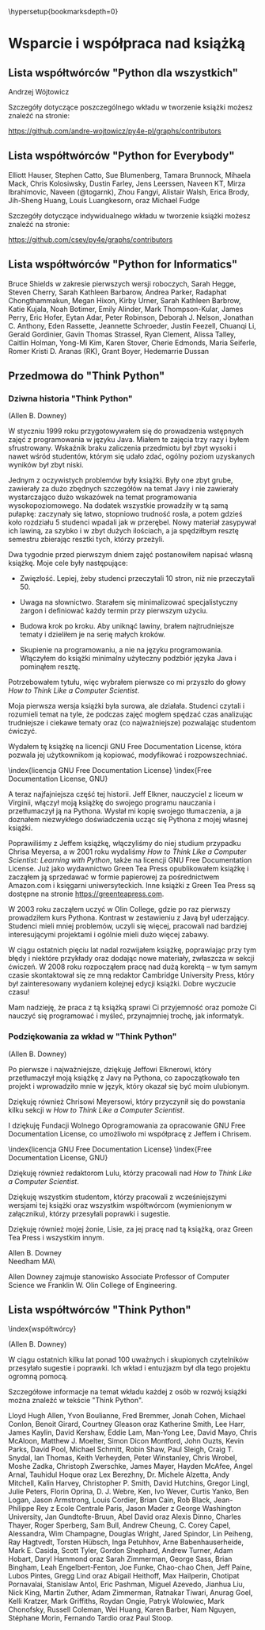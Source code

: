 
\hypersetup{bookmarksdepth=0}

Wsparcie i współpraca nad książką
=================================

Lista współtwórców "Python dla wszystkich"
------------------------------------------

Andrzej Wójtowicz

Szczegóły dotyczące poszczególnego wkładu w tworzenie książki możesz znaleźć na stronie:

<https://github.com/andre-wojtowicz/py4e-pl/graphs/contributors>

Lista współtwórców "Python for Everybody"
-----------------------------------------

Elliott Hauser,
Stephen Catto,
Sue Blumenberg,
Tamara Brunnock,
Mihaela Mack,
Chris Kolosiwsky,
Dustin Farley,
Jens Leerssen,
Naveen KT,
Mirza Ibrahimovic,
Naveen (@togarnk),
Zhou Fangyi,
Alistair Walsh,
Erica Brody,
Jih-Sheng Huang,
Louis Luangkesorn,
oraz
Michael Fudge

Szczegóły dotyczące indywidualnego wkładu w tworzenie książki możesz znaleźć na stronie:

<https://github.com/csev/py4e/graphs/contributors>

Lista współtwórców "Python for Informatics" 
-------------------------------------------

Bruce Shields w zakresie pierwszych wersji roboczych, Sarah Hegge, Steven Cherry,
Sarah Kathleen Barbarow, Andrea Parker, Radaphat Chongthammakun, Megan
Hixon, Kirby Urner, Sarah Kathleen Barbrow, Katie Kujala, Noah Botimer,
Emily Alinder, Mark Thompson-Kular, James Perry, Eric Hofer, Eytan Adar,
Peter Robinson, Deborah J. Nelson, Jonathan C. Anthony, Eden Rassette,
Jeannette Schroeder, Justin Feezell, Chuanqi Li, Gerald Gordinier, Gavin
Thomas Strassel, Ryan Clement, Alissa Talley, Caitlin Holman, Yong-Mi
Kim, Karen Stover, Cherie Edmonds, Maria Seiferle, Romer Kristi D.
Aranas (RK), Grant Boyer, Hedemarrie Dussan

Przedmowa do "Think Python"
--------------------------

### Dziwna historia "Think Python"

(Allen B. Downey)

W styczniu 1999 roku przygotowywałem się do prowadzenia wstępnych zajęć z programowania w języku Java. Miałem te zajęcia trzy razy i byłem sfrustrowany. Wskaźnik braku zaliczenia przedmiotu był zbyt wysoki i nawet wśród studentów, którym się udało zdać, ogólny poziom uzyskanych wyników był zbyt niski.

Jednym z oczywistych problemów były książki. Były one zbyt grube, zawierały za dużo zbędnych szczegółów na temat Javy i nie zawierały wystarczająco dużo wskazówek na temat programowania wysokopoziomowego. Na dodatek wszystkie prowadziły w tą samą pułapkę: zaczynały się łatwo, stopniowo trudność rosła, a potem gdzieś koło rozdziału 5 studenci wpadali jak w przerębel. Nowy materiał zasypywał ich lawiną, za szybko i w zbyt dużych ilościach, a ja spędziłbym resztę semestru zbierając resztki tych, którzy przeżyli.

Dwa tygodnie przed pierwszym dniem zajęć postanowiłem napisać własną książkę. Moje cele były następujące:

-   Zwięzłość. Lepiej, żeby studenci przeczytali 10 stron, niż nie przeczytali 50.

-   Uwaga na słownictwo. Starałem się minimalizować specjalistyczny żargon i definiować każdy termin przy pierwszym użyciu.

-   Budowa krok po kroku. Aby uniknąć lawiny, brałem najtrudniejsze tematy i dzieliłem je na serię małych kroków.

-   Skupienie na programowaniu, a nie na języku programowania. Włączyłem do książki minimalny użyteczny podzbiór języka Java i pominąłem resztę.

Potrzebowałem tytułu, więc wybrałem pierwsze co mi przyszło do głowy *How to Think Like a Computer Scientist*.

Moja pierwsza wersja książki była surowa, ale działała. Studenci czytali i rozumieli temat na tyle, że podczas zajęć mogłem spędzać czas analizując trudniejsze i ciekawe tematy oraz (co najważniejsze) pozwalając studentom ćwiczyć.

Wydałem tę książkę na licencji GNU Free Documentation License, która pozwala jej użytkownikom ją kopiować, modyfikować i rozpowszechniać.

\index{licencja GNU Free Documentation License}
\index{Free Documentation License, GNU}

A teraz najfajniejsza część tej historii. Jeff Elkner, nauczyciel z liceum w Virginii, włączył moją książkę do swojego programu nauczania i przetłumaczył ją na Pythona. Wysłał mi kopię swojego tłumaczenia, a ja doznałem niezwykłego doświadczenia ucząc się Pythona z mojej własnej książki.

Poprawiliśmy z Jeffem książkę, włączyliśmy do niej studium przypadku Chrisa Meyersa, a w 2001 roku wydaliśmy *How to Think Like a Computer Scientist: Learning with Python*, także na licencji GNU Free Documentation License. Już jako wydawnictwo Green Tea Press opublikowałem książkę i zacząłem ją sprzedawać w formie papierowej za pośrednictwem Amazon.com i księgarni uniwersyteckich. Inne książki z Green Tea Press są dostępne na stronie <https://greenteapress.com>.

W 2003 roku zacząłem uczyć w Olin College, gdzie po raz pierwszy prowadziłem kurs Pythona. Kontrast w zestawieniu z Javą był uderzający. Studenci mieli mniej problemów, uczyli się więcej, pracowali nad bardziej interesującymi projektami i ogólnie mieli dużo więcej zabawy.

W ciągu ostatnich pięciu lat nadal rozwijałem książkę, poprawiając przy tym błędy i niektóre przykłady oraz dodając nowe materiały, zwłaszcza w sekcji ćwiczeń. W 2008 roku rozpocząłem pracę nad dużą korektą – w tym samym czasie skontaktował się ze mną redaktor Cambridge University Press, który był zainteresowany wydaniem kolejnej edycji książki. Dobre wyczucie czasu!

Mam nadzieję, że praca z tą książką sprawi Ci przyjemność oraz pomoże Ci nauczyć się programować i myśleć, przynajmniej trochę, jak informatyk.

### Podziękowania za wkład w "Think Python"

(Allen B. Downey)

Po pierwsze i najważniejsze, dziękuję Jeffowi Elknerowi, który przetłumaczył moją książkę z Javy na Pythona, co zapoczątkowało ten projekt i wprowadziło mnie w język, który okazał się być moim ulubionym.

Dziękuję również Chrisowi Meyersowi, który przyczynił się do powstania kilku sekcji w *How to Think Like a Computer Scientist*.

I dziękuję Fundacji Wolnego Oprogramowania za opracowanie GNU Free
Documentation License, co umożliwoło mi współpracę z Jeffem i Chrisem.

\index{licencja GNU Free Documentation License}
\index{Free Documentation License, GNU}

Dziękuję również redaktorom Lulu, którzy pracowali nad *How to Think Like a Computer Scientist*.

Dziękuję wszystkim studentom, którzy pracowali z wcześniejszymi wersjami tej książki oraz wszystkim współtwórcom (wymienionym w załączniku), którzy przesyłali poprawki i sugestie.

Dziękuję również mojej żonie, Lisie, za jej pracę nad tą książką, oraz Green Tea Press i wszystkim innym.

Allen B. Downey\
Needham MA\

Allen Downey zajmuje stanowisko Associate Professor of Computer Science we
Franklin W. Olin College of Engineering.

Lista współtwórców "Think Python"
------------------------------------------

\index{współtwórcy}

(Allen B. Downey)

W ciągu ostatnich kilku lat ponad 100 uważnych i skupionych czytelników przesyłało sugestie i poprawki. Ich wkład i entuzjazm był dla tego projektu ogromną pomocą.

Szczegółowe informacje na temat wkładu każdej z osób w rozwój książki można znaleźć w tekście "Think Python".

Lloyd Hugh Allen, Yvon Boulianne, Fred Bremmer, Jonah Cohen, Michael
Conlon, Benoit Girard, Courtney Gleason oraz Katherine Smith, Lee Harr,
James Kaylin, David Kershaw, Eddie Lam, Man-Yong Lee, David Mayo, Chris
McAloon, Matthew J. Moelter, Simon Dicon Montford, John Ouzts, Kevin
Parks, David Pool, Michael Schmitt, Robin Shaw, Paul Sleigh, Craig T.
Snydal, Ian Thomas, Keith Verheyden, Peter Winstanley, Chris Wrobel,
Moshe Zadka, Christoph Zwerschke, James Mayer, Hayden McAfee, Angel
Arnal, Tauhidul Hoque oraz Lex Berezhny, Dr. Michele Alzetta, Andy
Mitchell, Kalin Harvey, Christopher P. Smith, David Hutchins, Gregor
Lingl, Julie Peters, Florin Oprina, D. J. Webre, Ken, Ivo Wever, Curtis
Yanko, Ben Logan, Jason Armstrong, Louis Cordier, Brian Cain, Rob Black,
Jean-Philippe Rey z Ecole Centrale Paris, Jason Mader z George
Washington University, Jan Gundtofte-Bruun, Abel David oraz
Alexis Dinno, Charles Thayer, Roger Sperberg, Sam Bull, Andrew Cheung,
C. Corey Capel, Alessandra, Wim Champagne, Douglas Wright, Jared
Spindor, Lin Peiheng, Ray Hagtvedt, Torsten Hübsch, Inga Petuhhov, Arne
Babenhauserheide, Mark E. Casida, Scott Tyler, Gordon Shephard, Andrew
Turner, Adam Hobart, Daryl Hammond oraz Sarah Zimmerman, George Sass,
Brian Bingham, Leah Engelbert-Fenton, Joe Funke, Chao-chao Chen, Jeff
Paine, Lubos Pintes, Gregg Lind oraz Abigail Heithoff, Max Hailperin,
Chotipat Pornavalai, Stanislaw Antol, Eric Pashman, Miguel Azevedo,
Jianhua Liu, Nick King, Martin Zuther, Adam Zimmerman, Ratnakar Tiwari,
Anurag Goel, Kelli Kratzer, Mark Griffiths, Roydan Ongie, Patryk
Wolowiec, Mark Chonofsky, Russell Coleman, Wei Huang, Karen Barber, Nam
Nguyen, Stéphane Morin, Fernando Tardio oraz Paul Stoop.


